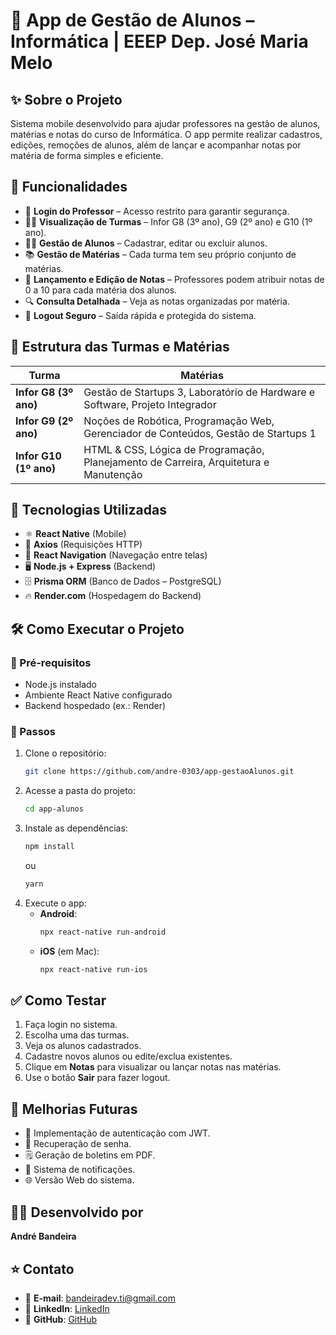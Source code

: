 # 📱 App de Gestão de Alunos – Informática | EEEP Dep. José Maria Melo

## ✨ Sobre o Projeto
Sistema mobile desenvolvido para ajudar professores na gestão de alunos, matérias e notas do curso de Informática. O app permite realizar cadastros, edições, remoções de alunos, além de lançar e acompanhar notas por matéria de forma simples e eficiente.

## 🚀 Funcionalidades
- 🔐 **Login do Professor** – Acesso restrito para garantir segurança.
- 👨‍🏫 **Visualização de Turmas** – Infor G8 (3º ano), G9 (2º ano) e G10 (1º ano).
- 🧑‍🎓 **Gestão de Alunos** – Cadastrar, editar ou excluir alunos.
- 📚 **Gestão de Matérias** – Cada turma tem seu próprio conjunto de matérias.
- 📝 **Lançamento e Edição de Notas** – Professores podem atribuir notas de 0 a 10 para cada matéria dos alunos.
- 🔍 **Consulta Detalhada** – Veja as notas organizadas por matéria.
- 🚪 **Logout Seguro** – Saída rápida e protegida do sistema.

## 🏫 Estrutura das Turmas e Matérias
| Turma | Matérias |
|-------|----------|
| **Infor G8 (3º ano)** | Gestão de Startups 3, Laboratório de Hardware e Software, Projeto Integrador |
| **Infor G9 (2º ano)** | Noções de Robótica, Programação Web, Gerenciador de Conteúdos, Gestão de Startups 1 |
| **Infor G10 (1º ano)** | HTML & CSS, Lógica de Programação, Planejamento de Carreira, Arquitetura e Manutenção |

## 🧠 Tecnologias Utilizadas
- ⚛️ **React Native** (Mobile)
- 🔗 **Axios** (Requisições HTTP)
- 🔄 **React Navigation** (Navegação entre telas)
- 🖥️ **Node.js + Express** (Backend)
- 🗄️ **Prisma ORM** (Banco de Dados – PostgreSQL)
- 🔥 **Render.com** (Hospedagem do Backend)

## 🛠️ Como Executar o Projeto
### 🚩 Pré-requisitos
- Node.js instalado
- Ambiente React Native configurado
- Backend hospedado (ex.: Render)

### 🚀 Passos
1. Clone o repositório:
   ```bash
   git clone https://github.com/andre-0303/app-gestaoAlunos.git
   ```
2. Acesse a pasta do projeto:
   ```bash
   cd app-alunos
   ```
3. Instale as dependências:
   ```bash
   npm install
   ```
   ou
   ```bash
   yarn
   ```
4. Execute o app:
   - **Android**:
     ```bash
     npx react-native run-android
     ```
   - **iOS** (em Mac):
     ```bash
     npx react-native run-ios
     ```

## ✅ Como Testar
1. Faça login no sistema.
2. Escolha uma das turmas.
3. Veja os alunos cadastrados.
4. Cadastre novos alunos ou edite/exclua existentes.
5. Clique em **Notas** para visualizar ou lançar notas nas matérias.
6. Use o botão **Sair** para fazer logout.

## 🚀 Melhorias Futuras
- 🔑 Implementação de autenticação com JWT.
- 📨 Recuperação de senha.
- 🗒️ Geração de boletins em PDF.
- 🔔 Sistema de notificações.
- 🌐 Versão Web do sistema.

## 🧑‍💻 Desenvolvido por
**André Bandeira**  

## ⭐ Contato
- 📧 **E-mail**: bandeiradev.ti@gmail.com 
- 🔗 **LinkedIn**: [LinkedIn](https://www.linkedin.com/in/andr%C3%A9-bandeira?utm_source=share&utm_campaign=share_via&utm_content=profile&utm_medium=android_app)
- 🐙 **GitHub**: [GitHub](https://github.com/andre-0303)
